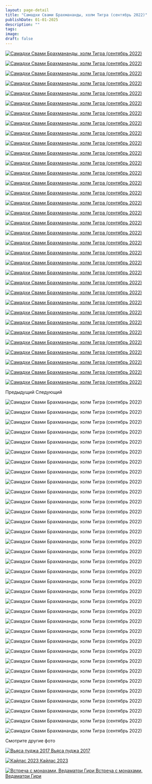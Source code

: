 ```yaml
---
layout: page-detail
title: "Самадхи Свами Брахмананды, холм Тигра (сентябрь 2022)"
publishDate: 01-01-2025
description: ""
tags:
image:
draft: false
---
```


[ ![Самадхи Свами Брахмананды, холм Тигра (сентябрь 2022)](/upload/iblock/cba/cbac167f69e399f42400faac94c797c5.jpg) ](/upload/iblock/cba/cbac167f69e399f42400faac94c797c5.jpg) 

[ ![Самадхи Свами Брахмананды, холм Тигра (сентябрь 2022)](/upload/iblock/835/835428a3396da2e16904f7cd43cd451a.jpg) ](/upload/iblock/835/835428a3396da2e16904f7cd43cd451a.jpg) 

[ ![Самадхи Свами Брахмананды, холм Тигра (сентябрь 2022)](/upload/iblock/6f8/6f86838c7fe9fa421c3e8b1b8ec21575.jpg) ](/upload/iblock/6f8/6f86838c7fe9fa421c3e8b1b8ec21575.jpg) 

[ ![Самадхи Свами Брахмананды, холм Тигра (сентябрь 2022)](/upload/iblock/d24/d24befeebedb7bba479fb39298ace7b6.jpg) ](/upload/iblock/d24/d24befeebedb7bba479fb39298ace7b6.jpg) 

[ ![Самадхи Свами Брахмананды, холм Тигра (сентябрь 2022)](/upload/iblock/d55/d556e9d3ce026314fc81ef05b0e2ee7d.jpg) ](/upload/iblock/d55/d556e9d3ce026314fc81ef05b0e2ee7d.jpg) 

[ ![Самадхи Свами Брахмананды, холм Тигра (сентябрь 2022)](/upload/iblock/576/576d7a42f3dbc54f3bccf8459ec44537.JPG) ](/upload/iblock/576/576d7a42f3dbc54f3bccf8459ec44537.JPG) 

[ ![Самадхи Свами Брахмананды, холм Тигра (сентябрь 2022)](/upload/iblock/6b6/6b63d2840b328615ed9932cc092693f4.JPG) ](/upload/iblock/6b6/6b63d2840b328615ed9932cc092693f4.JPG) 

[ ![Самадхи Свами Брахмананды, холм Тигра (сентябрь 2022)](/upload/iblock/fe3/fe36ce521f9844343bf5c49c34afccc0.JPG) ](/upload/iblock/fe3/fe36ce521f9844343bf5c49c34afccc0.JPG) 

[ ![Самадхи Свами Брахмананды, холм Тигра (сентябрь 2022)](/upload/iblock/227/2270e38a157df6de0816cdd12b5a227e.JPG) ](/upload/iblock/227/2270e38a157df6de0816cdd12b5a227e.JPG) 

[ ![Самадхи Свами Брахмананды, холм Тигра (сентябрь 2022)](/upload/iblock/19e/19ead0268ce24b619f0df5426485049c.JPG) ](/upload/iblock/19e/19ead0268ce24b619f0df5426485049c.JPG) 

[ ![Самадхи Свами Брахмананды, холм Тигра (сентябрь 2022)](/upload/iblock/15d/15d5892ad7d67a026c61d67bd30ff714.JPG) ](/upload/iblock/15d/15d5892ad7d67a026c61d67bd30ff714.JPG) 

[ ![Самадхи Свами Брахмананды, холм Тигра (сентябрь 2022)](/upload/iblock/3d7/3d7721a42569f607ebf099cc96e3e125.JPG) ](/upload/iblock/3d7/3d7721a42569f607ebf099cc96e3e125.JPG) 

[ ![Самадхи Свами Брахмананды, холм Тигра (сентябрь 2022)](/upload/iblock/d5c/d5cf285c1376ead6d1654eb25d5b5782.JPG) ](/upload/iblock/d5c/d5cf285c1376ead6d1654eb25d5b5782.JPG) 

[ ![Самадхи Свами Брахмананды, холм Тигра (сентябрь 2022)](/upload/iblock/cad/cadeb3cfd0aff64dab08f5c856cf04ea.JPG) ](/upload/iblock/cad/cadeb3cfd0aff64dab08f5c856cf04ea.JPG) 

[ ![Самадхи Свами Брахмананды, холм Тигра (сентябрь 2022)](/upload/iblock/29e/29e99944c6c2580840c24dbcf308c104.jpg) ](/upload/iblock/29e/29e99944c6c2580840c24dbcf308c104.jpg) 

[ ![Самадхи Свами Брахмананды, холм Тигра (сентябрь 2022)](/upload/iblock/ee4/ee4f8125548e3da9bc600443af4c3a28.jpg) ](/upload/iblock/ee4/ee4f8125548e3da9bc600443af4c3a28.jpg) 

[ ![Самадхи Свами Брахмананды, холм Тигра (сентябрь 2022)](/upload/iblock/b55/b551978e4ea6ee01bcad79577feec6e4.jpg) ](/upload/iblock/b55/b551978e4ea6ee01bcad79577feec6e4.jpg) 

[ ![Самадхи Свами Брахмананды, холм Тигра (сентябрь 2022)](/upload/iblock/0c0/0c004150b0bf96a8044783b25ccdd7e6.jpg) ](/upload/iblock/0c0/0c004150b0bf96a8044783b25ccdd7e6.jpg) 

[ ![Самадхи Свами Брахмананды, холм Тигра (сентябрь 2022)](/upload/iblock/c22/c226aa85fca94a326770eb30d11fdf41.jpg) ](/upload/iblock/c22/c226aa85fca94a326770eb30d11fdf41.jpg) 

[ ![Самадхи Свами Брахмананды, холм Тигра (сентябрь 2022)](/upload/iblock/e57/e574d37ae332bcdc33ea8b110e900fa4.jpg) ](/upload/iblock/e57/e574d37ae332bcdc33ea8b110e900fa4.jpg) 

[ ![Самадхи Свами Брахмананды, холм Тигра (сентябрь 2022)](/upload/iblock/61d/61d3d519ab5f8afec9d6657d639d0ebd.jpg) ](/upload/iblock/61d/61d3d519ab5f8afec9d6657d639d0ebd.jpg) 

[ ![Самадхи Свами Брахмананды, холм Тигра (сентябрь 2022)](/upload/iblock/f7f/f7f1990568a7eab9e56f1731d34327d9.jpg) ](/upload/iblock/f7f/f7f1990568a7eab9e56f1731d34327d9.jpg) 

[ ![Самадхи Свами Брахмананды, холм Тигра (сентябрь 2022)](/upload/iblock/27a/27a6299356b5f3129a7b38fb4ea59566.jpg) ](/upload/iblock/27a/27a6299356b5f3129a7b38fb4ea59566.jpg) 

[ ![Самадхи Свами Брахмананды, холм Тигра (сентябрь 2022)](/upload/iblock/089/089d6e9765ca3e9943adec72c1e3adf2.jpg) ](/upload/iblock/089/089d6e9765ca3e9943adec72c1e3adf2.jpg) 

[ ![Самадхи Свами Брахмананды, холм Тигра (сентябрь 2022)](/upload/iblock/d1f/d1fbf848789b18d5b5c55de724e25d32.jpg) ](/upload/iblock/d1f/d1fbf848789b18d5b5c55de724e25d32.jpg) 

[ ![Самадхи Свами Брахмананды, холм Тигра (сентябрь 2022)](/upload/iblock/40d/40de244edd3f0714adf11312aaddad21.jpg) ](/upload/iblock/40d/40de244edd3f0714adf11312aaddad21.jpg) 

[ ![Самадхи Свами Брахмананды, холм Тигра (сентябрь 2022)](/upload/iblock/6b4/6b4a74d527a1416bbbc90c58045522e5.jpg) ](/upload/iblock/6b4/6b4a74d527a1416bbbc90c58045522e5.jpg) 

[ ![Самадхи Свами Брахмананды, холм Тигра (сентябрь 2022)](/upload/iblock/3e9/3e9ff18737864b6a7583929228750066.jpg) ](/upload/iblock/3e9/3e9ff18737864b6a7583929228750066.jpg) 

[ ![Самадхи Свами Брахмананды, холм Тигра (сентябрь 2022)](/upload/iblock/f3e/f3e970a0865c03172d55215629c9211d.jpg) ](/upload/iblock/f3e/f3e970a0865c03172d55215629c9211d.jpg) 

[ ![Самадхи Свами Брахмананды, холм Тигра (сентябрь 2022)](/upload/iblock/6f2/6f2e193de019a5de5cc1a5461890d2bc.jpg) ](/upload/iblock/6f2/6f2e193de019a5de5cc1a5461890d2bc.jpg) 

[ ![Самадхи Свами Брахмананды, холм Тигра (сентябрь 2022)](/upload/iblock/65c/65ce0d24bfbbf19c1533cc5a09e116cf.jpg) ](/upload/iblock/65c/65ce0d24bfbbf19c1533cc5a09e116cf.jpg) 

[ ![Самадхи Свами Брахмананды, холм Тигра (сентябрь 2022)](/upload/iblock/36d/36dc74d9aedbd8e233bb334af9af0628.jpg) ](/upload/iblock/36d/36dc74d9aedbd8e233bb334af9af0628.jpg) 

[ ![Самадхи Свами Брахмананды, холм Тигра (сентябрь 2022)](/upload/iblock/c12/c121b8ff9df7e3c24503dfdd614320c8.jpg) ](/upload/iblock/c12/c121b8ff9df7e3c24503dfdd614320c8.jpg) 

[ ![Самадхи Свами Брахмананды, холм Тигра (сентябрь 2022)](/upload/iblock/18c/18cc92d667f69a9bc039b1c4d1aae642.jpg) ](/upload/iblock/18c/18cc92d667f69a9bc039b1c4d1aae642.jpg) 

Предыдущий Следующий 

![Самадхи Свами Брахмананды, холм Тигра (сентябрь 2022)](/upload/iblock/cba/cbac167f69e399f42400faac94c797c5.jpg) 

![Самадхи Свами Брахмананды, холм Тигра (сентябрь 2022)](/upload/iblock/835/835428a3396da2e16904f7cd43cd451a.jpg) 

![Самадхи Свами Брахмананды, холм Тигра (сентябрь 2022)](/upload/iblock/6f8/6f86838c7fe9fa421c3e8b1b8ec21575.jpg) 

![Самадхи Свами Брахмананды, холм Тигра (сентябрь 2022)](/upload/iblock/d24/d24befeebedb7bba479fb39298ace7b6.jpg) 

![Самадхи Свами Брахмананды, холм Тигра (сентябрь 2022)](/upload/iblock/d55/d556e9d3ce026314fc81ef05b0e2ee7d.jpg) 

![Самадхи Свами Брахмананды, холм Тигра (сентябрь 2022)](/upload/iblock/576/576d7a42f3dbc54f3bccf8459ec44537.JPG) 

![Самадхи Свами Брахмананды, холм Тигра (сентябрь 2022)](/upload/iblock/6b6/6b63d2840b328615ed9932cc092693f4.JPG) 

![Самадхи Свами Брахмананды, холм Тигра (сентябрь 2022)](/upload/iblock/fe3/fe36ce521f9844343bf5c49c34afccc0.JPG) 

![Самадхи Свами Брахмананды, холм Тигра (сентябрь 2022)](/upload/iblock/227/2270e38a157df6de0816cdd12b5a227e.JPG) 

![Самадхи Свами Брахмананды, холм Тигра (сентябрь 2022)](/upload/iblock/19e/19ead0268ce24b619f0df5426485049c.JPG) 

![Самадхи Свами Брахмананды, холм Тигра (сентябрь 2022)](/upload/iblock/15d/15d5892ad7d67a026c61d67bd30ff714.JPG) 

![Самадхи Свами Брахмананды, холм Тигра (сентябрь 2022)](/upload/iblock/3d7/3d7721a42569f607ebf099cc96e3e125.JPG) 

![Самадхи Свами Брахмананды, холм Тигра (сентябрь 2022)](/upload/iblock/d5c/d5cf285c1376ead6d1654eb25d5b5782.JPG) 

![Самадхи Свами Брахмананды, холм Тигра (сентябрь 2022)](/upload/iblock/cad/cadeb3cfd0aff64dab08f5c856cf04ea.JPG) 

![Самадхи Свами Брахмананды, холм Тигра (сентябрь 2022)](/upload/iblock/29e/29e99944c6c2580840c24dbcf308c104.jpg) 

![Самадхи Свами Брахмананды, холм Тигра (сентябрь 2022)](/upload/iblock/ee4/ee4f8125548e3da9bc600443af4c3a28.jpg) 

![Самадхи Свами Брахмананды, холм Тигра (сентябрь 2022)](/upload/iblock/b55/b551978e4ea6ee01bcad79577feec6e4.jpg) 

![Самадхи Свами Брахмананды, холм Тигра (сентябрь 2022)](/upload/iblock/0c0/0c004150b0bf96a8044783b25ccdd7e6.jpg) 

![Самадхи Свами Брахмананды, холм Тигра (сентябрь 2022)](/upload/iblock/c22/c226aa85fca94a326770eb30d11fdf41.jpg) 

![Самадхи Свами Брахмананды, холм Тигра (сентябрь 2022)](/upload/iblock/e57/e574d37ae332bcdc33ea8b110e900fa4.jpg) 

![Самадхи Свами Брахмананды, холм Тигра (сентябрь 2022)](/upload/iblock/61d/61d3d519ab5f8afec9d6657d639d0ebd.jpg) 

![Самадхи Свами Брахмананды, холм Тигра (сентябрь 2022)](/upload/iblock/f7f/f7f1990568a7eab9e56f1731d34327d9.jpg) 

![Самадхи Свами Брахмананды, холм Тигра (сентябрь 2022)](/upload/iblock/27a/27a6299356b5f3129a7b38fb4ea59566.jpg) 

![Самадхи Свами Брахмананды, холм Тигра (сентябрь 2022)](/upload/iblock/089/089d6e9765ca3e9943adec72c1e3adf2.jpg) 

![Самадхи Свами Брахмананды, холм Тигра (сентябрь 2022)](/upload/iblock/d1f/d1fbf848789b18d5b5c55de724e25d32.jpg) 

![Самадхи Свами Брахмананды, холм Тигра (сентябрь 2022)](/upload/iblock/40d/40de244edd3f0714adf11312aaddad21.jpg) 

![Самадхи Свами Брахмананды, холм Тигра (сентябрь 2022)](/upload/iblock/6b4/6b4a74d527a1416bbbc90c58045522e5.jpg) 

![Самадхи Свами Брахмананды, холм Тигра (сентябрь 2022)](/upload/iblock/3e9/3e9ff18737864b6a7583929228750066.jpg) 

![Самадхи Свами Брахмананды, холм Тигра (сентябрь 2022)](/upload/iblock/f3e/f3e970a0865c03172d55215629c9211d.jpg) 

![Самадхи Свами Брахмананды, холм Тигра (сентябрь 2022)](/upload/iblock/6f2/6f2e193de019a5de5cc1a5461890d2bc.jpg) 

![Самадхи Свами Брахмананды, холм Тигра (сентябрь 2022)](/upload/iblock/65c/65ce0d24bfbbf19c1533cc5a09e116cf.jpg) 

![Самадхи Свами Брахмананды, холм Тигра (сентябрь 2022)](/upload/iblock/36d/36dc74d9aedbd8e233bb334af9af0628.jpg) 

![Самадхи Свами Брахмананды, холм Тигра (сентябрь 2022)](/upload/iblock/c12/c121b8ff9df7e3c24503dfdd614320c8.jpg) 

![Самадхи Свами Брахмананды, холм Тигра (сентябрь 2022)](/upload/iblock/18c/18cc92d667f69a9bc039b1c4d1aae642.jpg) 

Смотрите другие фото

[ ![Вьяса пуджа 2017](/upload/iblock/52a/52ae4c4a33e42ffe3d31cf98a29118e8.jpg) Вьяса пуджа 2017 ](/foto/vyasa-pudzha-2017/) 

[ ![Кайлас 2023](/upload/iblock/dd1/dd158957084de2f43d1696bc590b4ab3.jpg) Кайлас 2023 ](/foto/kaylas-2023/) 

[ ![Встреча с монахами, Ведаматри Гири](/upload/iblock/f7b/f7b74ba1bf242fb50851ec1b6e9fa446.jpg) Встреча с монахами, Ведаматри Гири ](/foto/vstrecha-s-monakhami-vedamatri/) 
